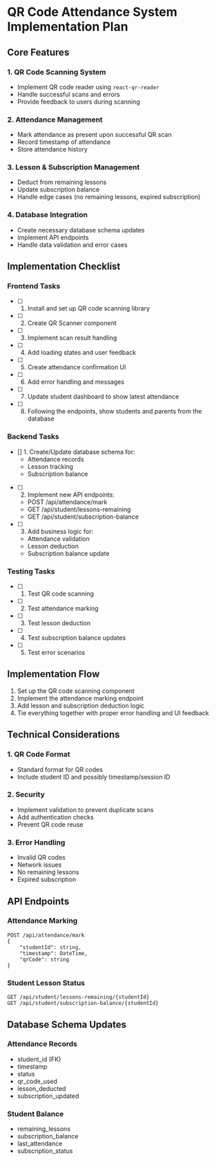 # QR Code Attendance System Implementation Plan

## Core Features

### 1. QR Code Scanning System
- Implement QR code reader using `react-qr-reader`
- Handle successful scans and errors
- Provide feedback to users during scanning

### 2. Attendance Management
- Mark attendance as present upon successful QR scan
- Record timestamp of attendance
- Store attendance history

### 3. Lesson & Subscription Management
- Deduct from remaining lessons
- Update subscription balance
- Handle edge cases (no remaining lessons, expired subscription)

### 4. Database Integration
- Create necessary database schema updates
- Implement API endpoints
- Handle data validation and error cases

## Implementation Checklist

### Frontend Tasks
- [ ] 1. Install and set up QR code scanning library
- [ ] 2. Create QR Scanner component
- [ ] 3. Implement scan result handling
- [ ] 4. Add loading states and user feedback
- [ ] 5. Create attendance confirmation UI
- [ ] 6. Add error handling and messages
- [ ] 7. Update student dashboard to show latest attendance
- [ ] 8. Following the endpoints, show students and parents from the database


### Backend Tasks
- [] 1. Create/Update database schema for:
    - Attendance records
    - Lesson tracking
    - Subscription balance
- [ ] 2. Implement new API endpoints:
    - POST /api/attendance/mark
    - GET /api/student/lessons-remaining
    - GET /api/student/subscription-balance
- [ ] 3. Add business logic for:
    - Attendance validation
    - Lesson deduction
    - Subscription balance update

### Testing Tasks
- [ ] 1. Test QR code scanning
- [ ] 2. Test attendance marking
- [ ] 3. Test lesson deduction
- [ ] 4. Test subscription balance updates
- [ ] 5. Test error scenarios

## Implementation Flow
1. Set up the QR code scanning component
2. Implement the attendance marking endpoint
3. Add lesson and subscription deduction logic
4. Tie everything together with proper error handling and UI feedback

## Technical Considerations

### 1. QR Code Format
- Standard format for QR codes
- Include student ID and possibly timestamp/session ID

### 2. Security
- Implement validation to prevent duplicate scans
- Add authentication checks
- Prevent QR code reuse

### 3. Error Handling
- Invalid QR codes
- Network issues
- No remaining lessons
- Expired subscription

## API Endpoints

### Attendance Marking
```
POST /api/attendance/mark
{
    "studentId": string,
    "timestamp": DateTime,
    "qrCode": string
}
```

### Student Lesson Status
```
GET /api/student/lessons-remaining/{studentId}
GET /api/student/subscription-balance/{studentId}
```

## Database Schema Updates

### Attendance Records
- student_id (FK)
- timestamp
- status
- qr_code_used
- lesson_deducted
- subscription_updated

### Student Balance
- remaining_lessons
- subscription_balance
- last_attendance
- subscription_status
